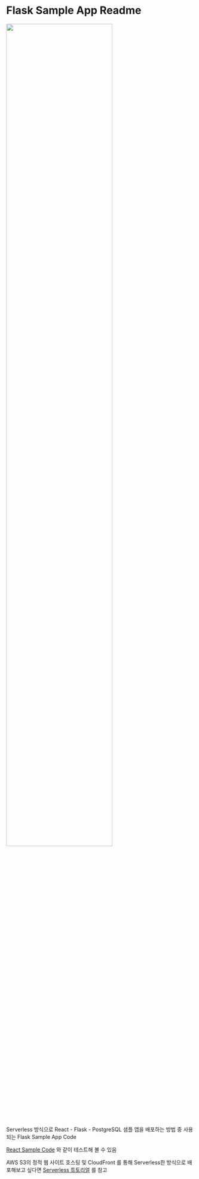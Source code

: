# Flask Sample App Readme

<img src="https://user-images.githubusercontent.com/110218808/208301527-61c16bfe-b8ac-460b-b20a-1d5cb386a60a.png" width="75%"/>


Serverless 방식으로 React - Flask - PostgreSQL 샘플 앱을 배포하는 방법 중 사용되는 Flask Sample App Code


[React Sample Code](https://github.com/Hwarang-Go/serverless-react-sample) 와 같이 테스트해 볼 수 있음


AWS S3의 정적 웹 사이트 호스팅 및 CloudFront 를 통해 Serverless한 방식으로 배포해보고 싶다면 [Serverless 튜토리얼](https://o365inha-my.sharepoint.com/:b:/g/personal/hwarang_office_inha_ac_kr/EXxT6AGC6xxKsufsnIdRWCgB2moKAJ0-4D348Q-qsSarqQ?e=OnlS2H) 를 참고

